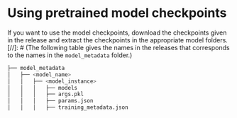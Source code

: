 # Using pretrained model checkpoints

If you want to use the model checkpoints, download the checkpoints given in the release and extract the checkpoints in the appropriate model folders.
[//]: # (The following table gives the names in the releases that corresponds to the names in the ```model_metadata``` folder.)

```bash
├── model_metadata
│   ├── <model_name>
│   │   ├── <model_instance>
│   │   │   ├── models
│   │   │   ├── args.pkl
│   │   │   ├── params.json
│   │   │   ├── training_metadata.json
```
